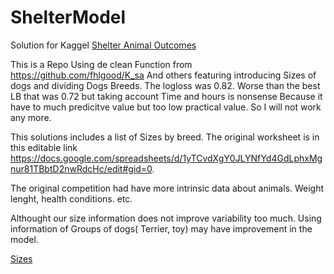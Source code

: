 # ShelterModel
Solution for Kaggel [Shelter Animal Outcomes](https://www.kaggle.com/c/shelter-animal-outcomes)

This is a Repo Using de clean Function from https://github.com/fhlgood/K_sa And others featuring introducing Sizes of dogs and dividing Dogs Breeds. The logloss was 0.82. Worse than the best LB that was 0.72 but taking account Time and hours is nonsense Because it have to much predicitve value but too low practical value. So I will not work any more.

This solutions includes a list of Sizes by breed.  The original worksheet is in this editable link https://docs.google.com/spreadsheets/d/1yTCvdXgY0JLYNfYd4GdLphxMgnur81TBbtD2nwRdcHc/edit#gid=0. 

The original competition had have more intrinsic data about animals. Weight lenght, health conditions. etc.


Althought our size information does not improve variability too much. Using information of Groups of dogs( Terrier, toy) may have improvement in the model.

[Sizes](https://raw.githubusercontent.com/oristides/ShelterModel/master/plot_Size_png.png)



